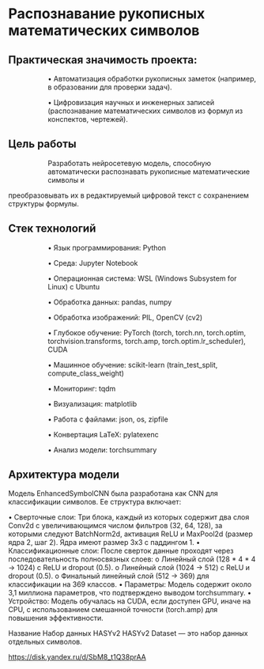 # Распознавание рукописных математических символов

## Практическая значимость проекта:
<dl><dd><dl><dd>
<p>•	Автоматизация обработки рукописных заметок (например, в образовании для проверки задач).</p>
</dd></dl></dd></dl>
<dl><dd><dl><dd>
<p>•	Цифровизация научных и инженерных записей (распознавание математических символов из формул из конспектов, чертежей).</p>
</dd></dl></dd></dl>

## Цель работы

<dl><dd><dl><dd>
Разработать нейросетевую модель, способную автоматически распознавать рукописные математические символы и </dd></dl></dd></dl>
преобразовывать их в редактируемый цифровой текст с сохранением структуры формулы. 



## Стек технологий

<dl><dd><dl><dd>
•	Язык программирования: Python
</dd></dl></dd></dl>
<dl><dd><dl><dd>
<p>  •	Среда: Jupyter Notebook</p>
</dd></dl></dd></dl>
<dl><dd><dl><dd>
<p>  •	Операционная система: WSL (Windows Subsystem for Linux) с Ubuntu</p>
</dd></dl></dd></dl>
<dl><dd><dl><dd>
<p>  •	Обработка данных: pandas, numpy</p>
</dd></dl></dd></dl>
<dl><dd><dl><dd>
<p>  •	Обработка изображений: PIL, OpenCV (cv2)</p>
</dd></dl></dd></dl>
<dl><dd><dl><dd>
<p>  •	Глубокое обучение: PyTorch (torch, torch.nn, torch.optim, torchvision.transforms, torch.amp, torch.optim.lr_scheduler), CUDA</p>
</dd></dl></dd></dl>
<dl><dd><dl><dd>
<p>  •	Машинное обучение: scikit-learn (train_test_split, compute_class_weight)</p>
</dd></dl></dd></dl>
<dl><dd><dl><dd>
<p>  •	Мониторинг: tqdm</p>
</dd></dl></dd></dl>
<dl><dd><dl><dd>
<p>  •	Визуализация: matplotlib</p>
</dd></dl></dd></dl>
<dl><dd><dl><dd>
<p>  •	Работа с файлами: json, os, zipfile</p>
</dd></dl></dd></dl>
<dl><dd><dl><dd>
<p>  •	Конвертация LaTeX: pylatexenc</p>
</dd></dl></dd></dl>
<dl><dd><dl><dd>
<p>  •	Анализ модели: torchsummary</p>
</dd></dl></dd></dl>

## Архитектура модели

Модель EnhancedSymbolCNN была разработана как CNN для классификации символов. Ее структура включает:

  •	Сверточные слои:
      Три блока, каждый из которых содержит два слоя Conv2d с увеличивающимся числом фильтров (32, 64, 128), за которыми следуют BatchNorm2d, активация ReLU и MaxPool2d 
      (размер ядра     2, шаг 2). Ядра имеют размер 3x3 с паддингом 1.
  •	Классификационные слои:
      После сверток данные проходят через последовательность полносвязных слоев: 
        o	Линейный слой (128 * 4 * 4 → 1024) с ReLU и dropout (0.5).
        o	Линейный слой (1024 → 512) с ReLU и dropout (0.5).
        o	Финальный линейный слой (512 → 369) для классификации на 369 классов.
  •	Параметры: Модель содержит около 3,1 миллиона параметров, что подтверждено выводом torchsummary.
  •	Устройство: Модель обучалась на CUDA, если доступен GPU, иначе на CPU, с использованием смешанной точности (torch.amp) для повышения эффективности.


Название Набор данных HASYv2
HASYv2 Dataset — это набор данных отдельных символов. 

https://disk.yandex.ru/d/SbM8_t1Q38prAA
